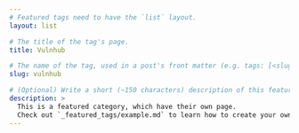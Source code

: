 ```yaml
---
# Featured tags need to have the `list` layout.
layout: list

# The title of the tag's page.
title: Vulnhub

# The name of the tag, used in a post's front matter (e.g. tags: [<slug>]).
slug: vulnhub

# (Optional) Write a short (~150 characters) description of this featured tag.
description: >
  This is a featured category, which have their own page.
  Check out `_featured_tags/example.md` to learn how to create your own.
---
```

